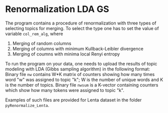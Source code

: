 # Renormalization LDA GS

The program contains a procedure of renormalization with three types of selecting topics for merging. To select the type one has to set the value of variable `col_rem_alg`, where

1. Merging of random columns
2. Merging of columns with minimum Kullback-Leibler divergence
3. Merging of coumns with minima local Renyi entropy

To run the program on your data, one needs to upload the results of topic modeling with LDA (Gibbs sampling algorithm) in the following format:
Binary file `nw` contains W\*K matrix of counters showing how many times word "w" was assigned to topic "k"; W is the number of unique words and K is the number of topics.
Binary file `nwsum` is a K-vector containing counters which show how many tokens were assigned to topic "k".

Examples of such files are provided for Lenta dataset in the folder `pyRenormalize_Lenta`. 
